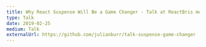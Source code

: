 ```yaml
---
title: Why React Suspense Will Be a Game Changer - Talk at ReactBris meetup
type: Talk
date: 2019-02-25
medium: Talk
externalUrl: https://github.com/julianburr/talk-suspense-game-changer
---
```

